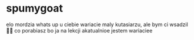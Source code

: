 # spumygoat
elo mordzia whats up u ciebie wariacie maly kutasiarzu,
ale bym ci wsadzil 🌊🦍
co porabiasz bo ja na lekcji akatualnioe jestem wariaciee
